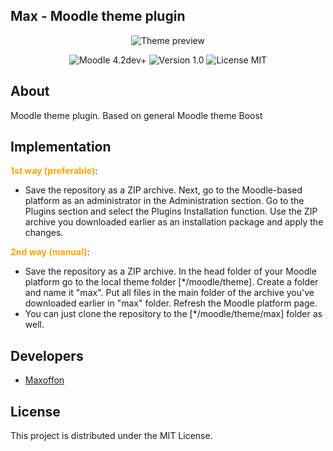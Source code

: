 ## Max - Moodle theme plugin
<p align="center">
    <img src="https://i.ibb.co/J3qkC6X/screenshot.png" alt="Theme preview">
</p>
<p align="center">
    <img src="https://img.shields.io/badge/Moodle-4.2dev%2B-brightgreen" alt="Moodle 4.2dev+">
    <img src="https://img.shields.io/badge/Version-1.0-blue" alt="Version 1.0">
    <img src="https://img.shields.io/badge/License-MIT-orange" alt="License MIT">
</p>

## About

Moodle theme plugin. Based on general Moodle theme Boost

## Implementation

<b style="color: orange">1st way (preferable)</b>:<br>
* Save the repository as a ZIP archive. Next, go to the Moodle-based platform as an administrator in the Administration section. Go to the Plugins section and select the Plugins Installation function. Use the ZIP archive you downloaded earlier as an installation package and apply the changes.

<b style="color: orange">2nd way (manual)</b>:<br>
* Save the repository as a ZIP archive. In the head folder of your Moodle platform go to the local theme folder [*/moodle/theme]. Create a folder and name it "max". Put all files in the main folder of the archive you've downloaded earlier in "max" folder. Refresh the Moodle platform page.
* You can just clone the repository to the [*/moodle/theme/max] folder as well.

## Developers

* [Maxoffon](https://github.com/maxoffon)

## License

This project is distributed under the MIT License.